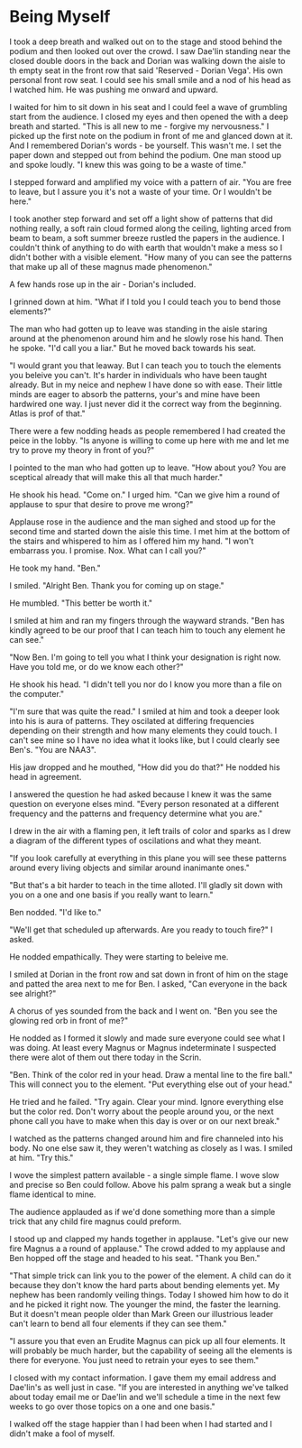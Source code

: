 # Being Myself

I took a deep breath and walked out on to the stage and stood behind the podium and then looked out over the crowd.  I saw Dae'lin standing near the closed double doors in the back and Dorian was walking down the aisle to th empty seat in the front row that said 'Reserved - Dorian Vega'.  His own personal front row seat.  I could see his small smile and a nod of his head as I watched him.  He was pushing me onward and upward.

I waited for him to sit down in his seat and I could feel a wave of grumbling start from the audience.  I closed my eyes and then opened the with a deep breath and started.  "This is all new to me - forgive my nervousness."  I picked up the first note on the podium in front of me and glanced down at it.  And I remembered Dorian's words - be yourself.  This wasn't me.  I set the paper down and stepped out from behind the podium.  One man stood up and spoke loudly.  "I knew this was going to be a waste of time."

I stepped forward and amplified my voice with a pattern of air.  "You are free to leave, but I assure you it's not a waste of your time.  Or I wouldn't be here."

I took another step forward and set off a light show of patterns that did nothing really, a soft rain cloud formed along the ceiling, lighting arced from beam to beam, a soft summer breeze rustled the papers in the audience.  I couldn't think of anything to do with earth that wouldn't make a mess so I didn't bother with a visible element.  "How many of you can see the patterns that make up all of these magnus made phenomenon."

A few hands rose up in the air - Dorian's included.

I grinned down at him.  "What if I told you I could teach you to bend those elements?"

The man who had gotten up to leave was standing in the aisle staring around at the phenomenon around him and he slowly rose his hand.  Then he spoke.  "I'd call you a liar."  But he moved back towards his seat.

"I would grant you that leaway.  But I can teach you to touch the elements you beleive you can't.  It's harder in individuals who have been taught already.  But in my neice and nephew I have done so with ease.  Their little minds are eager to absorb the patterns, your's and mine have been hardwired one way.  I just never did it the correct way from the beginning.  Atlas is prof of that."

There were a few nodding heads as people remembered I had created the peice in the lobby.  "Is anyone is willing to come up here with me and let me try to prove my theory in front of you?"

I pointed to the man who had gotten up to leave.  "How about you?  You are sceptical already that will make this all that much harder."

He shook his head.  "Come on." I urged him.  "Can we give him a round of applause to spur that desire to prove me wrong?"

Applause rose in the audience and the man sighed and stood up for the second time and started down the aisle this time.  I met him at the bottom of the stairs and whispered to him as I offered him my hand.  "I won't embarrass you.  I promise.  Nox.  What can I call you?"

He took my hand.  "Ben."

I smiled.  "Alright Ben.  Thank you for coming up on stage."

He mumbled.  "This better be worth it."

I smiled at him and ran my fingers through the wayward strands.  "Ben has kindly agreed to be our proof that I can teach him to touch any element he can see."

"Now Ben.  I'm going to tell you what I think your designation is right now. Have you told me, or do we know each other?"

He shook his head. "I didn't tell you nor do I know you more than a file on the computer."

"I'm sure that was quite the read."  I smiled at him and took a deeper look into his is aura of patterns.  They oscilated at differing frequencies depending on their strength and how many elements they could touch.  I can't see mine so I have no idea what it looks like, but I could clearly see Ben's.  "You are NAA3".

His jaw dropped and he mouthed, "How did you do that?"  He nodded his head in agreement.

I answered the question he had asked because I knew it was the same question on everyone elses mind.  "Every person resonated at a different frequency and the patterns and frequency determine what you are."

I drew in the air with a flaming pen, it left trails of color and sparks as I drew a diagram of the different types of oscilations and what they meant.  

"If you look carefully at everything in this plane you will see these patterns around every living objects and similar around inanimante ones."

"But that's a bit harder to teach in the time alloted.  I'll gladly sit down with you on a one and one basis if you really want to learn."

Ben nodded.  "I'd like to."

"We'll get that scheduled up afterwards.  Are you ready to touch fire?" I asked.

He nodded empathically.  They were starting to beleive me.

I smiled at Dorian in the front row and sat down in front of him on the stage and patted the area next to me for Ben.  I asked, "Can everyone in the back see alright?"

A chorus of yes sounded from the back and I went on.  "Ben you see the glowing red orb in front of me?"

He nodded as I formed it slowly and made sure everyone could see what I was doing.  At least every Magnus or Magnus indeterminate  I suspected there were alot of them out there today in the Scrin.

"Ben.  Think of the color red in your head.  Draw a mental line to the fire ball."  This will connect you to the element.  "Put everything else out of your head."

He tried and he failed.  "Try again.  Clear your mind.  Ignore everything else but the color red.  Don't worry about the people around you, or the next phone call you have to make when this day is over or on our next break."

I watched as the patterns changed around him and fire channeled into his body.  No one else saw it, they weren't watching as closely as I was.  I smiled at him.  "Try this."

I wove the simplest pattern available - a single simple flame.  I wove slow and precise so Ben could follow.  Above his palm sprang a weak but a single flame identical to mine.

The audience applauded as if we'd done something more than a simple trick that any child fire magnus could preform.

I stood up and clapped my hands together in applause.  "Let's give our new fire Magnus a a round of applause."  The crowd added to my applause and Ben hopped off the stage and headed to his seat.  "Thank you Ben."

"That simple trick can link you to the power of the element.  A child can do it because they don't know the hard parts about bending elements yet.  My nephew has been randomly veiling things.  Today I showed him how to do it and he picked it right now.  The younger the mind, the faster the learning.  But it doesn't mean people older than Mark Green our illustrious leader can't learn to bend all four elements if they can see them."

"I assure you that even an Erudite Magnus can pick up all four elements.  It will probably be much harder, but the capability of seeing all the elements is there for everyone.  You just need to retrain your eyes to see them."

I closed with my contact information. I gave them my email address and Dae'lin's as well just in case.  "If you are interested in anything we've talked about today email me or Dae'lin and we'll schedule a time in the next few weeks to go over those topics on a one and one basis."

I walked off the stage happier than I had been when I had started and I didn't make a fool of myself.

